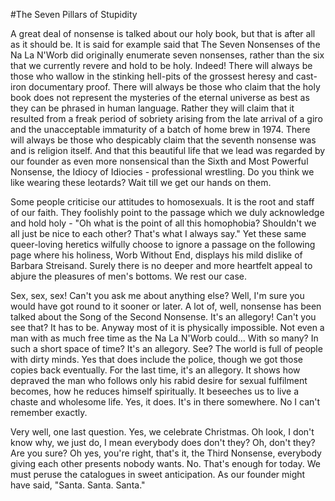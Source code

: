 #The Seven Pillars of Stupidity

A great deal of nonsense is talked about our holy book, but that is after all as it should be. It is said for example said that The Seven Nonsenses of the Na La N'Worb did originally enumerate seven nonsenses, rather than the six that we currently revere and hold to be holy. Indeed! There will always be those who wallow in the stinking hell-pits of the grossest heresy and cast-iron documentary proof. There will always be those who claim that the holy book does not represent the mysteries of the eternal universe as best as they can be phrased in human language. Rather they will claim that it resulted from a freak period of sobriety arising from the late arrival of a giro and the unacceptable immaturity of a batch of home brew in 1974. There will always be those who despicably claim that the seventh nonsense was and is religion itself. And that this beautiful life that we lead was regarded by our founder as even more nonsensical than the Sixth and Most Powerful Nonsense, the Idiocy of Idiocies - professional wrestling. Do you think we like wearing these leotards? Wait till we get our hands on them.

Some people criticise our attitudes to homosexuals. It is the root and staff of our faith. They foolishly point to the passage which we duly acknowledge and hold holy - "Oh what is the point of all this homophobia? Shouldn't we all just be nice to each other? That's what I always say." Yet these same queer-loving heretics wilfully choose to ignore a passage on the following page where his holiness, Worb Without End, displays his mild dislike of Barbara Streisand. Surely there is no deeper and more heartfelt appeal to abjure the pleasures of men's bottoms. We rest our case.

Sex, sex, sex! Can't you ask me about anything else? Well, I'm sure you would have got round to it sooner or later. A lot of, well, nonsense has been talked about the Song of the Second Nonsense. It's an allegory! Can't you see that? It has to be. Anyway most of it is physically impossible. Not even a man with as much free time as the Na La N'Worb could... With so many? In such a short space of time? It's an allegory. See? The world is full of people with dirty minds. Yes that does include the police, though we got those copies back eventually. For the last time, it's an allegory. It shows how depraved the man who follows only his rabid desire for sexual fulfilment becomes, how he reduces himself spiritually. It beseeches us to live a chaste and wholesome life. Yes, it does. It's in there somewhere. No I can't remember exactly.

Very well, one last question. Yes, we celebrate Christmas. Oh look, I don't know why, we just do, I mean everybody does don't they? Oh, don't they? Are you sure? Oh yes, you're right, that's it, the Third Nonsense, everybody giving each other presents nobody wants. No. That's enough for today. We must peruse the catalogues in sweet anticipation. As our founder might have said, "Santa. Santa. Santa."